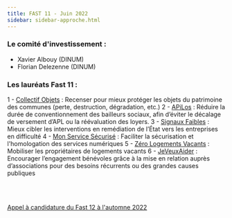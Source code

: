 ```yaml
---
title: FAST 11 - Juin 2022 
sidebar: sidebar-approche.html
---
```


### **Le comité d'investissement :** ### 
- Xavier Albouy (DINUM)
- Florian Delezenne (DINUM)

### **Les lauréats Fast 11 :** ###
1 - [Collectif Objets](https://collectif-objets.beta.gouv.fr/) : Recenser pour mieux protéger les objets du patrimoine des communes (perte, destruction, dégradation, etc.)
2 - [APiLos](https://apilos.beta.gouv.fr/) : Réduire la durée de conventionnement des bailleurs sociaux, afin d’éviter le décalage de versement d’APL ou la réévaluation des loyers.
3 - [Signaux Faibles](https://beta.gouv.fr/startups/signaux-faibles.html) : Mieux cibler les interventions en remédiation de l’État vers les entreprises en difficulté
4 - [Mon Service Sécurisé](https://www.monservicesecurise.beta.gouv.fr/) : Faciliter la sécurisation et l'homologation des services numériques
5 - [Zéro Logements Vacants](https://zerologementvacant.beta.gouv.fr/) : Mobiliser les propriétaires de logements vacants
6 - [JeVeuxAider](https://www.jeveuxaider.gouv.fr/) : Encourager l’engagement bénévoles grâce à la mise en relation auprès d’associations pour des besoins récurrents ou des grandes causes publiques

<br/><br/>

[Appel à candidature du Fast 12 à l'automne 2022](https://beta.gouv.fr/approche/fast)
